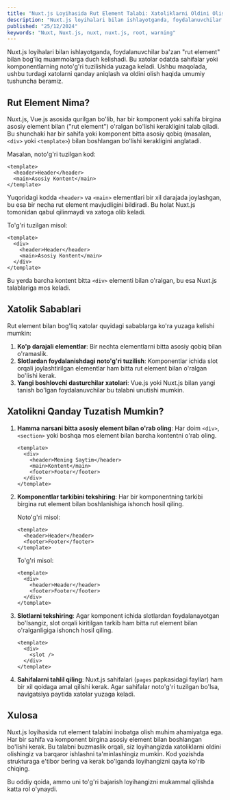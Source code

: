 ```yaml
---
title: "Nuxt.js Loyihasida Rut Element Talabi: Xatoliklarni Oldini Olish"
description: "Nuxt.js loyihalari bilan ishlayotganda, foydalanuvchilar ba'zan rut element bilan bog'liq muammolarga duch kelishadi."
published: "25/12/2024"
keywords: "Nuxt, Nuxt.js, nuxt, nuxt.js, root, warning"
---
```


Nuxt.js loyihalari bilan ishlayotganda, foydalanuvchilar ba'zan "rut element" bilan bog'liq muammolarga duch kelishadi. Bu xatolar odatda sahifalar yoki komponentlarning noto'g'ri tuzilishida yuzaga keladi. Ushbu maqolada, ushbu turdagi xatolarni qanday aniqlash va oldini olish haqida umumiy tushuncha beramiz.

## Rut Element Nima?

Nuxt.js, Vue.js asosida qurilgan bo'lib, har bir komponent yoki sahifa birgina asosiy element bilan ("rut element") o'ralgan bo'lishi kerakligini talab qiladi. Bu shunchaki har bir sahifa yoki komponent bitta asosiy qobiq (masalan, `<div>` yoki `<template>`) bilan boshlangan bo'lishi kerakligini anglatadi.

Masalan, noto'g'ri tuzilgan kod:

```vue
<template>
  <header>Header</header>
  <main>Asosiy Kontent</main>
</template>
```

Yuqoridagi kodda `<header>` va `<main>` elementlari bir xil darajada joylashgan, bu esa bir necha rut element mavjudligini bildiradi. Bu holat Nuxt.js tomonidan qabul qilinmaydi va xatoga olib keladi.

To'g'ri tuzilgan misol:

```vue
<template>
  <div>
    <header>Header</header>
    <main>Asosiy Kontent</main>
  </div>
</template>
```

Bu yerda barcha kontent bitta `<div>` elementi bilan o'ralgan, bu esa Nuxt.js talablariga mos keladi.

## Xatolik Sabablari

Rut element bilan bog'liq xatolar quyidagi sabablarga ko'ra yuzaga kelishi mumkin:

1. **Ko'p darajali elementlar**: Bir nechta elementlarni bitta asosiy qobiq bilan o'ramaslik.
2. **Slotlardan foydalanishdagi noto'g'ri tuzilish**: Komponentlar ichida slot orqali joylashtirilgan elementlar ham bitta rut element bilan o'ralgan bo'lishi kerak.
3. **Yangi boshlovchi dasturchilar xatolari**: Vue.js yoki Nuxt.js bilan yangi tanish bo'lgan foydalanuvchilar bu talabni unutishi mumkin.

## Xatolikni Qanday Tuzatish Mumkin?

1. **Hamma narsani bitta asosiy element bilan o'rab oling**:
   Har doim `<div>`, `<section>` yoki boshqa mos element bilan barcha kontentni o'rab oling.

   ```vue
   <template>
     <div>
       <header>Mening Saytim</header>
       <main>Kontent</main>
       <footer>Footer</footer>
     </div>
   </template>
   ```

2. **Komponentlar tarkibini tekshiring**:
   Har bir komponentning tarkibi birgina rut element bilan boshlanishiga ishonch hosil qiling.

   Noto'g'ri misol:

   ```vue
   <template>
     <header>Header</header>
     <footer>Footer</footer>
   </template>
   ```

   To'g'ri misol:

   ```vue
   <template>
     <div>
       <header>Header</header>
       <footer>Footer</footer>
     </div>
   </template>
   ```

3. **Slotlarni tekshiring**:
   Agar komponent ichida slotlardan foydalanayotgan bo'lsangiz, slot orqali kiritilgan tarkib ham bitta rut element bilan o'ralganligiga ishonch hosil qiling.

   ```vue
   <template>
     <div>
       <slot />
     </div>
   </template>
   ```

4. **Sahifalarni tahlil qiling**:
   Nuxt.js sahifalari (`pages` papkasidagi fayllar) ham bir xil qoidaga amal qilishi kerak. Agar sahifalar noto'g'ri tuzilgan bo'lsa, navigatsiya paytida xatolar yuzaga keladi.

## Xulosa

Nuxt.js loyihasida rut element talabini inobatga olish muhim ahamiyatga ega. Har bir sahifa va komponent birgina asosiy element bilan boshlangan bo'lishi kerak. Bu talabni buzmaslik orqali, siz loyihangizda xatoliklarni oldini olishingiz va barqaror ishlashni ta'minlashingiz mumkin. Kod yozishda strukturaga e'tibor bering va kerak bo'lganda loyihangizni qayta ko'rib chiqing.

Bu oddiy qoida, ammo uni to'g'ri bajarish loyihangizni mukammal qilishda katta rol o'ynaydi.
